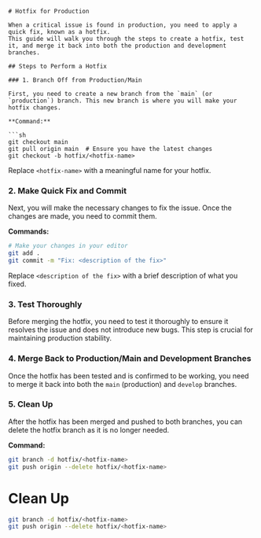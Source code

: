 
```
# Hotfix for Production

When a critical issue is found in production, you need to apply a quick fix, known as a hotfix. 
This guide will walk you through the steps to create a hotfix, test it, and merge it back into both the production and development branches.

## Steps to Perform a Hotfix

### 1. Branch Off from Production/Main

First, you need to create a new branch from the `main` (or `production`) branch. This new branch is where you will make your hotfix changes.

**Command:**

```sh
git checkout main
git pull origin main  # Ensure you have the latest changes
git checkout -b hotfix/<hotfix-name>
```

Replace `<hotfix-name>` with a meaningful name for your hotfix.

### 2. Make Quick Fix and Commit

Next, you will make the necessary changes to fix the issue. Once the changes are made, you need to commit them.

**Commands:**

```sh
# Make your changes in your editor
git add .
git commit -m "Fix: <description of the fix>"
```

Replace `<description of the fix>` with a brief description of what you fixed.

### 3. Test Thoroughly

Before merging the hotfix, you need to test it thoroughly to ensure it resolves the issue and does not introduce new bugs. This step is crucial for maintaining production stability.

### 4. Merge Back to Production/Main and Development Branches

Once the hotfix has been tested and is confirmed to be working, you need to merge it back into both the `main` (production) and `develop` branches.
### 5. Clean Up

After the hotfix has been merged and pushed to both branches, you can delete the hotfix branch as it is no longer needed.

**Command:**

```sh
git branch -d hotfix/<hotfix-name>
git push origin --delete hotfix/<hotfix-name>
```
# Clean Up
``` sh
git branch -d hotfix/<hotfix-name>
git push origin --delete hotfix/<hotfix-name>
```
